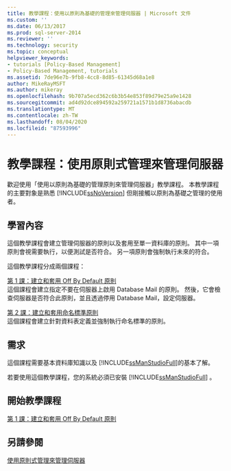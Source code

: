 ```yaml
---
title: 教學課程：使用以原則為基礎的管理來管理伺服器 | Microsoft 文件
ms.custom: ''
ms.date: 06/13/2017
ms.prod: sql-server-2014
ms.reviewer: ''
ms.technology: security
ms.topic: conceptual
helpviewer_keywords:
- tutorials [Policy-Based Management]
- Policy-Based Management, tutorials
ms.assetid: 7de96e7b-9fb8-4cc8-8d85-61345d68a1e8
author: MikeRayMSFT
ms.author: mikeray
ms.openlocfilehash: 9b707a5ecd362c6b3b54e853f89d79e25a9e1428
ms.sourcegitcommit: ad4d92dce894592a259721a1571b1d8736abacdb
ms.translationtype: MT
ms.contentlocale: zh-TW
ms.lasthandoff: 08/04/2020
ms.locfileid: "87593996"
---
```

# <a name="tutorial-administering-servers-by-using-policy-based-management"></a>教學課程：使用原則式管理來管理伺服器
  歡迎使用「使用以原則為基礎的管理原則來管理伺服器」教學課程。 本教學課程的主要對象是熟悉 [!INCLUDE[ssNoVersion](../../includes/ssnoversion-md.md)] 但剛接觸以原則為基礎之管理的使用者。  
  
## <a name="what-you-will-learn"></a>學習內容  
 這個教學課程會建立管理伺服器的原則以及套用至單一資料庫的原則。 其中一項原則會視需要執行，以便測試是否符合。 另一項原則會強制執行未來的符合。  
  
 這個教學課程分成兩個課程：  
  
 [第 1 課：建立和套用 Off By Default 原則](lesson-1-create-and-apply-an-off-by-default-policy.md)  
 這個課程會建立指定不要在伺服器上啟用 Database Mail 的原則。 然後，它會檢查伺服器是否符合此原則，並且透過停用 Database Mail，設定伺服器。  
  
 [第 2 課：建立和套用命名標準原則](lesson-2-create-and-apply-a-naming-standards-policy.md)  
 這個課程會建立針對資料表定義並強制執行命名標準的原則。  
  
## <a name="requirements"></a>需求  
 這個課程需要基本資料庫知識以及 [!INCLUDE[ssManStudioFull](../../includes/ssmanstudiofull-md.md)]的基本了解。  
  
 若要使用這個教學課程，您的系統必須已安裝 [!INCLUDE[ssManStudioFull](../../includes/ssmanstudiofull-md.md)] 。  
  
## <a name="start-the-tutorial"></a>開始教學課程  
 [第 1 課：建立和套用 Off By Default 原則](lesson-1-create-and-apply-an-off-by-default-policy.md)  
  
## <a name="see-also"></a>另請參閱  
 [使用原則式管理來管理伺服器](administer-servers-by-using-policy-based-management.md)  
  
  
